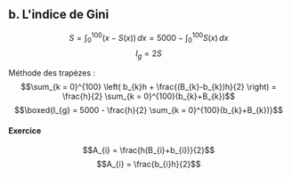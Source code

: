 ## b. L'indice de Gini
$$S = \int_{0}^{100}(x-S(x)) \, dx = 5000- \int _{0}^{100} S(x) \, dx $$
$$I_{g} = 2S$$


Méthode des trapèzes : 
$$\sum_{k = 0}^{100} \left( b_{k}h + \frac{(B_{k}-b_{k})h}{2} \right) = \frac{h}{2} \sum_{k = 0}^{100}(b_{k}+B_{k})$$
$$\boxed{I_{g} = 5000 - \frac{h}{2} \sum_{k = 0}^{100}(b_{k}+B_{k})}$$

#### Exercice
$$A_{i} = \frac{h(B_{i}+b_{i})}{2}$$
$$A_{i} = \frac{b_{i}h}{2}$$
